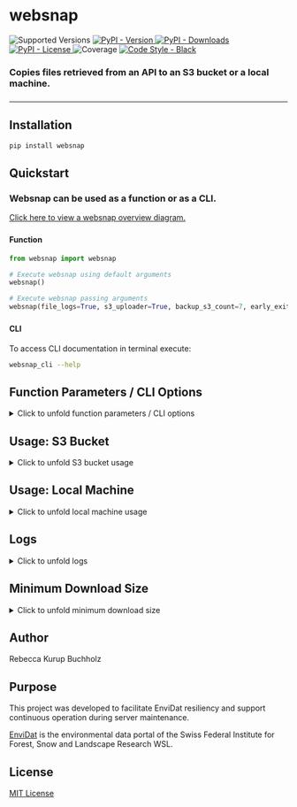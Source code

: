 # websnap

<div>
  <img alt="Supported Versions" src="https://img.shields.io/pypi/pyversions/websnap.svg"> 
  <a href="https://pypi.org/project/websnap" target="_blank">
    <img alt="PyPI - Version" src="https://img.shields.io/pypi/v/websnap">
  </a>
  <a href="https://pepy.tech/projects/websnap" target="_blank">
    <img alt="PyPI - Downloads" src="https://static.pepy.tech/badge/websnap">
  </a>
  <a href="https://github.com/EnviDat/websnap/blob/main/LICENSE" target="_blank">
    <img alt="PyPI - License" src="https://img.shields.io/pypi/l/websnap?color=%232780C1">
  </a>
  <img alt="Coverage" src="https://gitlabext.wsl.ch/EnviDat/websnap/badges/main/coverage.svg?job=test&min_good=90">
  <a href="https://black.readthedocs.io" target="_blank">
    <img alt="Code Style - Black" src="https://img.shields.io/badge/code%20style-black-000000.svg">
  </a>
</div>

### Copies files retrieved from an API to an S3 bucket or a local machine.

###

---


## Installation

   ```bash
  pip install websnap
   ```


## Quickstart

### Websnap can be used as a function or as a CLI. 

<p>
<a href="https://github.com/EnviDat/websnap/blob/main/overview_diagram.png" 
target="_blank">Click here to view a websnap overview diagram.</a>
</p>


###
#### Function

```python
from websnap import websnap

# Execute websnap using default arguments
websnap()

# Execute websnap passing arguments
websnap(file_logs=True, s3_uploader=True, backup_s3_count=7, early_exit=True)
```

###
#### CLI

To access CLI documentation in terminal execute: 
   ```bash
  websnap_cli --help
   ```


## Function Parameters / CLI Options

<details>
  <summary>
  Click to unfold function parameters / CLI options
  </summary>

### Function Parameters
| Parameter         | Type          | Default        |
|-------------------|---------------|----------------|
| `config`          | `str`         | `"config.ini"` |
| `log_level`       | `str`         | `"INFO"`       |
| `file_logs`       | `bool`        | `False`        |
| `s3_uploader`     | `bool`        | `False`        |
| `backup_s3_count` | `int \| None` | `None`         |
| `timeout`         | `int`         | `32`           |
| `early_exit`      | `bool`        | `False`        |
| `repeat_minutes`  | `int \| None` | `None`         |
| `section_config`  | `str \| None` | `None`         |

### CLI Options
| Option              | Shortcut | Default      |
|---------------------|----------|--------------|
| `--config`          | `-c`     | `config.ini` |
| `--log_level`       | `-l`     | `INFO`       |
| `--file_logs`       | `-f`     | `False`      |
| `--s3_uploader`     | `-s`     | `False`      |
| `--backup_s3_count` | `-b`     | `None`       |
| `--timeout`         | `-t`     | `32`         |
| `--early_exit`      | `-e`     | `False`      |
| `--repeat_minutes`  | `-r`     | `None`       |
| `--section_config`  | `-n`     | `None`       |

### Description

| Function parameter /<br/> CLI option | Description                                                                                                                                                                                                                                                                                                                                                                                                                                                   |
|--------------------------------------|---------------------------------------------------------------------------------------------------------------------------------------------------------------------------------------------------------------------------------------------------------------------------------------------------------------------------------------------------------------------------------------------------------------------------------------------------------------|
| `config` _(str)_                     | <ul><li>Path to configuration `.ini` file</li><li>Default value expects file called `config.ini` in same directory as websnap package is being executed from</li></ul>                                                                                                                                                                                                                                                                                        |
| `log_level` _(str)_                  | <ul><li>Level to use for logging</li><li>Default value is `INFO`</li><li>Valid logging levels are `DEBUG`, `INFO`, `WARNING`, `ERROR`, or `CRITICAL`</li><li><a href="https://docs.python.org/3/library/logging.html#levels" target="_blank">Click here to learn more about logging levels</a></li></ul>                                                                                                                                                      |
| `file_logs` _(bool)_                 | <ul><li>Enable rotating file logs</li></ul>                                                                                                                                                                                                                                                                                                                                                                                                                   |
| `s3_uploader` _(bool)_               | <ul><li>Enable uploading of files as objects to an S3 bucket</li><ul>                                                                                                                                                                                                                                                                                                                                                                                         |
| `backup_s3_count` _(int \| None)_    | <ul><li>Copy and backup object in each config section to the configured S3 bucket a maximum of `backup_s3_count` times</li><li>Remove object with the oldest last modified timestamp</li><li>If omitted then objects are not copied or removed</li><li>If enabled then backup objects are copied and assigned the original object's key name with the last modified timestamp appended</li></ul>                                                              |
| `timeout` _(int)_                    | <ul><li>Number of seconds to wait for response for each HTTP request before timing out</li><li>Default value is `32` seconds</li></ul>                                                                                                                                                                                                                                                                                                                        |
| `early_exit` _(bool)_                | <ul><li>Enable early program termination after error occurs</li><li>If omitted logs errors but continues program execution</li></ul>                                                                                                                                                                                                                                                                                                                          |
| `repeat_minutes` _(int \| None)_     | <ul><li>Run websnap continuously every `repeat_minutes` minutes</li><li>If omitted then websnap does not repeat</li></ul>                                                                                                                                                                                                                                                                                                                                     |
| `section_config` _(str \| None)_     | <ul><li>File or URL to obtain additional configuration sections</li><li>If omitted then default value is `None` and only config specified in `config` argument is used</li><li>Cannot be used to assign "DEFAULT" values in config</li><li>Currently only supports JSON config and can only be used if `config` argument is also a JSON file</li><li>Duplicate sections will overwrite values with the same section passed in the `config` argument</li></ul> |                                                                                                                                                                                                                                                                                                                                                                      |


</details>

## Usage: S3 Bucket

<details>
  <summary>
  Click to unfold S3 bucket usage
  </summary>


### **Copy files retrieved from an API to an S3 bucket.**

Utilizes the AWS SDK for Python (Boto3) to add and backup API files as objects in an S3 bucket. 

### Examples

#### Function
```python
# The s3_uploader argument must be passed as True to copy files to an S3 bucket
# Copies files to an S3 bucket using default argument values
websnap(s3_uploader=True)

# Copies files to an S3 bucket, repeats every 1440 minutes (24 hours),
#   and at maximum 4 backup objects are allowed for each config section
websnap(s3_uploader=True, repeat_minutes=1440, backup_s3_count=4)


```

#### CLI
- The following CLI option **must** be used to enable websnap to upload files as objects in an S3 bucket: `--s3_uploader`

- Copies objects to an S3 bucket using default argument values:
     ```bash
      websnap_cli --s3_uploader 
     ```

- Copies objects to an S3 bucket, repeats every 1440 minutes (24 hours),
   and at maximum 4 backup objects are allowed for each config section:
     ```bash
      websnap_cli --s3_uploader --repeat_minutes 1440 --backup_s3_count 4 
     ```

### Configuration

- The following environment variables are **required**: `ENDPOINT_URL`, 
  `AWS_ACCESS_KEY_ID`, `AWS_SECRET_ACCESS_KEY`
- A valid `.ini` or `.json `configuration file is **required**.
- Websnap expects the config to be `config.ini` in the same directory as websnap 
  package is being executed from.
  - However, this can be changed using the `config` function argument (or CLI 
   `--config` option).
- All keys in tables below are **mandatory**.

#### S3 Configuration Example Files

| Format  | Example Configuration File                                                                                                                                                           |
|---------|--------------------------------------------------------------------------------------------------------------------------------------------------------------------------------------|
| `.ini`  | <a href="https://github.com/EnviDat/websnap/blob/main/src/websnap/config_templates/s3_config_template.ini" target="_blank">src/websnap/config_templates/s3_config_template.ini</a>   |
| `.json` | <a href="https://github.com/EnviDat/websnap/blob/main/src/websnap/config_templates/s3_config_template.json" target="_blank">src/websnap/config_templates/s3_config_template.json</a> |


#### Environment Variables

Supports setting environment variables in a `.env` file.

Example `.env` file:

```
ENDPOINT_URL=https://dreamycloud.com
AWS_ACCESS_KEY_ID=1234567abcdefg
AWS_SECRET_ACCESS_KEY=hijklmn1234567
```

| Environment Variable    | Description                              |
|-------------------------|------------------------------------------|
| `ENDPOINT_URL`          | URL to use for the constructed S3 client |
| `AWS_ACCESS_KEY_ID`     | AWS access key ID                        |
| `AWS_SECRET_ACCESS_KEY` | AWS secret access key                    |

#### Sections (one per API URL endpoint)

- _Each file retrieved from an API requires its **own config section!**_
- The section name be anything, it is suggested to have a name that relates to the 
  copied file.

Example S3 config section configuration with key prefix:

```
[resource]
url=https://www.example.com/api/resource
bucket=exampledata
key=subdirectory_resource/resource.xml
```

Example S3 config section configuration without key prefix:

```
[project]
url=https://www.example.com/api/project
bucket=exampledata
key=project.json
```

| Key      | Value Description                                             |
|----------|---------------------------------------------------------------|
| `url`    | API URL endpoint that file will be retrieved from             |
| `bucket` | Bucket that file (as an object) will be written in            |
| `key`    | Object key name with extension, can optionally include prefix |


</details>


## Usage: Local Machine

<details>
  <summary>
  Click to unfold local machine usage
  </summary>

### **Copy files retrieved from an API to a local machine.** 

### Examples

#### Function
```python
# Write files retrieved from an API to local machine using default argument values
websnap()

# Write files retrieved from an API locally and repeats every 60 minutes (1 hour), 
# file logs are enabled
websnap(file_logs=True, repeat_minutes=60)
```

#### CLI 

- Write copied files to local machine using default argument values:
     ```bash
      websnap_cli 
     ```

- Write copied files locally and repeats every 60 minutes (1 hour), file logs 
  are enabled:
     ```bash
      websnap_cli --file_logs --repeat_minutes 60
     ```

### Configuration

- A valid `.ini` or `.json` configuration file is **required** for both function and 
  CLI usage.
- Websnap expects the config to be `config.ini` in the same directory as websnap 
  package is being executed from.
  - However, this can be changed using the `config` function argument (or CLI 
   `--config` option).
- Each file that will be retrieved from an API requires its _own section_. 
- If the optional `directory` key/value pair is omitted then the file will be written in the directory that the program is executed from.


#### Configuration Example Files

| Format  | Example Configuration File                                                                                                                                                     |
|---------|--------------------------------------------------------------------------------------------------------------------------------------------------------------------------------|
| `.ini`  | <a href="https://github.com/EnviDat/websnap/blob/main/src/websnap/config_templates/config_template.ini" target="_blank">src/websnap/config_templates/config_template.ini</a>   |
| `.json` | <a href="https://github.com/EnviDat/websnap/blob/main/src/websnap/config_templates/config_template.json" target="_blank">src/websnap/config_templates/config_template.json</a> |


#### Sections (one per API URL endpoint)

Example local machine configuration section:

```
[project]
url=https://www.example.com/api/project
file_name=project.json
directory=projectdata
```

| Key                      | Value Description                                 |
|--------------------------|---------------------------------------------------|
| `url`                    | API URL endpoint that file will be retrieved from |
| `file_name`              | File name with extension                          |
| `directory` (_optional_) | Local directory name that file will be written in |

</details>


## Logs

<details>
  <summary>
  Click to unfold logs
  </summary>

Websnap supports optional rotating file logs.

- The following CLI option **must** be used to enable websnap to support rotating file logs: `--file_logs`
  - In function usage the following argument must be passed to support rotating file 
    logs: `file_logs=True`
- If log keys are not specified in the configuration `[DEFAULT]` section then default values in the table below will be used. 
- `log_when` expects a value used by logging module TimedRotatingFileHandler.
- <a href="https://docs.python.org/3/library/logging.handlers.html#timedrotatingfilehandler" target="_blank">Click here for more information about how to use TimedRotatingFileHandler.</a>
- The default values result in the file logs being rotated once every day and no removal of backup log files. 

### Configuration

Example log configuration:

```
[DEFAULT]
log_when=midnight
log_interval=1
log_backup_count=7
```

#### `[DEFAULT]` Section
| Key                | Default | Value Description                                                                                                              |
|--------------------|---------|--------------------------------------------------------------------------------------------------------------------------------|
| `log_when`         | `D`     | Specifies type of interval                                                                                                     |
| `log_interval`     | `1`     | Duration of interval (must be positive integer)                                                                                |
| `log_backup_count` | `0`     | If nonzero then at most <`log_backup_count`> files will be kept,</br>oldest log file is deleted (must be non-negative integer) |


</details>


## Minimum Download Size

<details>
  <summary>
  Click to unfold minimum download size
  </summary>

Websnap supports optionally specifying the minimum download size (in kilobytes) a 
file must be to copy it from the configured API URL endpoint.

- **By default the minimum default minimum size is 0 kb.**
  - Unless specified in the configuration this means that a file of any size can be downloaded by websnap.
- Configured minimum download size must be a non-negative integer.
- If the content from the API URL endpoint is less than the configured size:
  - An error will be logged and the program continues to the next config section.
  - If the CLI option `--early_exit` (or function argument `early_exit=True`) is 
    enabled 
    then the program will terminate early.

### Configuration

Example minimum download size configuration:

```
[DEFAULT]
min_size_kb=1
```

#### `[DEFAULT]` Section
| Key           | Default | Value Description                                                 |
|---------------|---------|-------------------------------------------------------------------|
| `min_size_kb` | `0`     | Minimum download size in kilobytes (must be non-negative integer) |


</details>


## Author

Rebecca Kurup Buchholz


## Purpose

This project was developed to facilitate EnviDat resiliency and support continuous 
operation during server maintenance.

<a href="https://www.envidat.ch" target="_blank">EnviDat</a> is the environmental data 
portal of the Swiss Federal Institute for Forest, Snow and Landscape Research WSL. 


## License 

<a href="https://github.com/EnviDat/websnap/blob/main/LICENSE" target="_blank">MIT License</a>

